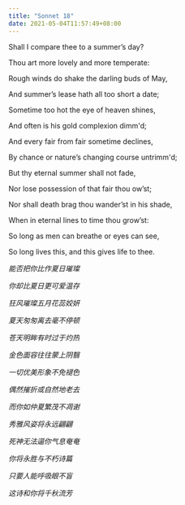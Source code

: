 ```yaml
---
title: "Sonnet 18"
date: 2021-05-04T11:57:49+08:00
---
```


Shall I compare thee to a summer’s day?

Thou art more lovely and more temperate:

Rough winds do shake the darling buds of May,

And summer’s lease hath all too short a date;

Sometime too hot the eye of heaven shines,

And often is his gold complexion dimm'd;

And every fair from fair sometime declines,

By chance or nature’s changing course untrimm'd;

But thy eternal summer shall not fade,

Nor lose possession of that fair thou ow’st;

Nor shall death brag thou wander’st in his shade,

When in eternal lines to time thou grow’st:

So long as men can breathe or eyes can see,

So long lives this, and this gives life to thee.

*能否把你比作夏日璀璨*

*你却比夏日更可爱温存*

*狂风璀璨五月花蕊姣妍*

*夏天匆匆离去毫不停顿*

*苍天明眸有时过于灼热*

*金色面容往往蒙上阴翳*

*一切优美形象不免褪色*

*偶然摧折或自然地老去*

*而你如仲夏繁茂不凋谢*

*秀雅风姿将永远翩翩*

*死神无法逼你气息奄奄*

*你将永胜与不朽诗篇*

*只要人能呼吸眼不盲*

*这诗和你将千秋流芳*
